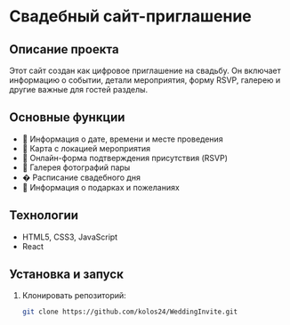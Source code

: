 # Свадебный сайт-приглашение

## Описание проекта
Этот сайт создан как цифровое приглашение на свадьбу. Он включает информацию о событии, детали мероприятия, форму RSVP, галерею и другие важные для гостей разделы.

## Основные функции
- 📅 Информация о дате, времени и месте проведения
- 📍 Карта с локацией мероприятия
- 💌 Онлайн-форма подтверждения присутствия (RSVP)
- 📸 Галерея фотографий пары
- � Расписание свадебного дня
- 🎁 Информация о подарках и пожеланиях

## Технологии
- HTML5, CSS3, JavaScript
- React

## Установка и запуск
1. Клонировать репозиторий:
   ```bash
   git clone https://github.com/kolos24/WeddingInvite.git